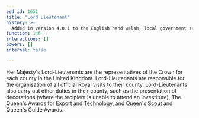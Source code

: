 ```yaml
---
esd_id: 1651
title: "Lord Lieutenant"
history: >-
  Added in version 4.0.1 to the English hand welsh, local government service list.
function: 146
interactions: []
powers: []
internal: false

---
```


Her Majesty's Lord-Lieutenants are the representatives of the Crown for each county in the United Kingdom.  Lord-Lieutenants are responsible for the organisation of all official Royal visits to their county.  Lord-Lieutenants also carry out other duties in their county, such as the presentation of decorations (where the recipient is unable to attend an Investiture), The Queen's Awards for Export and Technology, and Queen's Scout and Queen's Guide Awards.


